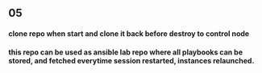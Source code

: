 ## 05
#### clone repo when start and clone it back before destroy to control node
#### this repo can be used as ansible lab repo where all playbooks can be stored, and fetched everytime session restarted, instances relaunched.
